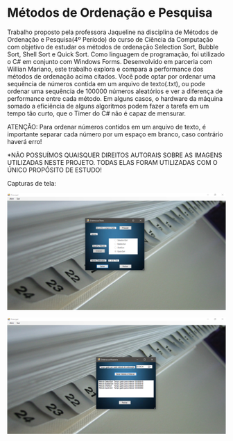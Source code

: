 # Métodos de Ordenação e Pesquisa

  Trabalho proposto pela professora Jaqueline na disciplina de Métodos de Ordenação e Pesquisa(4º Período) do curso de Ciência da Computação com objetivo de estudar os métodos de ordenação Selection Sort, Bubble Sort, Shell Sort e Quick Sort. Como linguagem de programação, foi utilizado o C# em conjunto com Windows Forms.
  Desenvolvido em parceria com Willian Mariano, este trabalho explora e compara a performance dos métodos de ordenação acima citados. Você pode optar por ordenar uma sequência de números contida em um arquivo de texto(.txt), ou pode ordenar uma sequência de 100000 números aleatórios e ver a diferença de performance entre cada método. Em alguns casos, o hardware da máquina somado a eficiência de alguns algoritmos podem fazer a tarefa em um tempo tão curto, que o Timer do C# não é capaz de mensurar. 
  
ATENÇÃO: Para ordenar números contidos em um arquivo de texto, é importante separar cada número por um espaço em branco, caso contrário haverá erro! 

*NÃO POSSUÍMOS QUAISQUER DIREITOS AUTORAIS SOBRE AS IMAGENS UTILIZADAS NESTE PROJETO. TODAS ELAS FORAM UTILIZADAS COM O ÚNICO PROPÓSITO DE ESTUDO!

Capturas de tela:

![Captura ordenação em arquivo](screenshots/captura_arquivo.png)

![Captura benchmark](screenshots/captura_benchmark.png)
